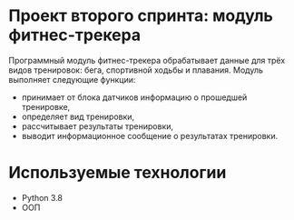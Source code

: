 # Проект второго спринта: модуль фитнес-трекера
Программный модуль фитнес-трекера обрабатывает данные для трёх видов тренировок: бега, спортивной ходьбы и плавания.
Модуль выполняет следующие функции:
- принимает от блока датчиков информацию о прошедшей тренировке,
- определяет вид тренировки,
- рассчитывает результаты тренировки,
- выводит информационное сообщение о результатах тренировки.

# Используемые технологии
- Python 3.8
- ООП

